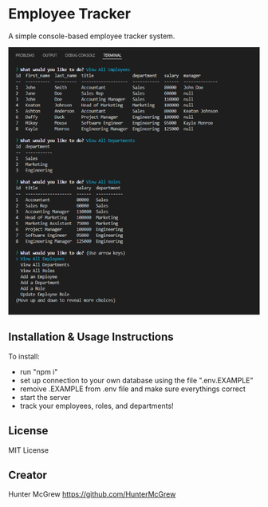 # Employee Tracker

A simple console-based employee tracker system.

![image](https://github.com/HunterMcGrew/Employee-Tracker/blob/main/employee_tracker.PNG?raw=true)

## Installation & Usage Instructions

To install: 
+ run "npm i"
+ set up connection to your own database using the file ".env.EXAMPLE" 
+ remoive .EXAMPLE from .env file and make sure everythings correct
+ start the server
+ track your employees, roles, and departments!

## License

MIT License

## Creator

Hunter McGrew <https://github.com/HunterMcGrew>
